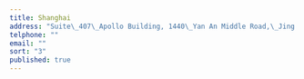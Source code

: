 ```yaml
---
title: Shanghai
address: "Suite\_407\_Apollo Building, 1440\_Yan An Middle Road,\_Jing’an District, Shanghai,\_200040"
telphone: ""
email: ""
sort: "3"
published: true
---
```


